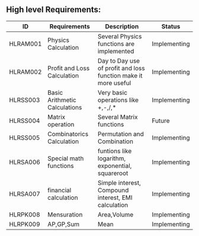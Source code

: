 
##  High level Requirements:
| ID | Requirements | Description | Status |
| --- | --- | --- | --- |
| HLRAM001 | Physics Calculation | Several Physics functions are implemented | Implementing |
| HLRAM002 | Profit and Loss Calculation | Day to Day use of profit and loss function make it more useful | Implementing |
| HLRSS003 | Basic Arithmetic Calculations | Very basic operations like +,-,/,* | Implementing |
| HLRSS004 | Matrix operation | Several Matrix functions | Future |
| HLRSS005 | Combinatorics Calculation | Permutation and Combination | Implementing |
| HLRSA006 | Special math functions | funtions like logarithm, exponential, squareroot | Implementing |
| HLRSA007 | financial calculation | Simple interest, Compound interest, EMI calculation | Implementing |
| HLRPK008 | Mensuration | Area,Volume| Implementing |
| HLRPK009 | AP,GP,Sum| Mean | Implementing |














